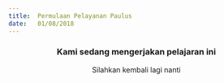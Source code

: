 ```yaml
---
title:  Permulaan Pelayanan Paulus
date:   01/08/2018
---
```


### <center>Kami sedang mengerjakan pelajaran ini</center>
<center>Silahkan kembali lagi nanti</center>